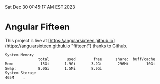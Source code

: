 Sat Dec 30 07:45:17 AM EST 2023

# Angular Fifteen


This project is live at [https://angularsixteen.github.io](https://angularsixteen.github.io "fifteen!") thanks to Github.

```bash
System Memory
               total        used        free      shared  buff/cache   available
Mem:            15Gi       1.9Gi       3.9Gi       296Mi        10Gi        13Gi
Swap:          8.0Gi       1.5Mi       8.0Gi
System Storage
465M	.
